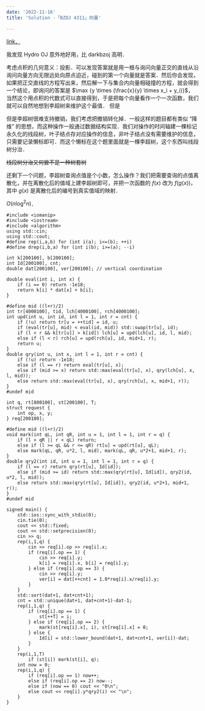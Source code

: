 ```yaml
---
date: '2022-11-16'
title: 'Solution -「BZOJ 4311」向量'

---
```


[link．](https://hydro.ac/d/bzoj/p/4311)

我发现 Hydro OJ 意外地好用，比 darkbzoj 高明．

考虑点积的几何意义：投影．可以发现答案就是用一根与询问向量正交的直线从沿询问向量方向无限远处向原点迫近，碰到的第一个向量就是答案．然后你会发现，如果把正交直线的方程写出来，然后解一下与集合内向量相碰撞的方程，就会得到一个结论，即询问的答案是 $\max {y \times (\frac{x}{y} \times x_i + y_i)}$，当然这个用点积的代数式可以直接得到，于是把每个向量看作一个一次函数，我们就可以自然地想到李超树来维护这个最值．
但是

但是李超树很难支持撤销，我们考虑把撤销转化掉．一般这样的题目都有类似 “降维” 的思想，而这种操作一般通过数据结构实现．我们对操作的时间轴建一棵标记永久化的线段树，叶子结点存对应操作的信息，非叶子结点没有需要维护的信息，只需要记录懒标即可．而这个懒标在这个题里面就是一棵李超树，这个东西叫线段树分治．

~~线段树分治又何尝不是一种树套树~~

还剩下一个问题，李超树查询点值是个小数，怎么操作？我们把需要查询的点值离散化，并在离散化后的值域上建李超树即可，并把一次函数的 $f(x)$ 改为 $f(g(x))$，其中 $g(x)$ 是离散化后的编号到真实值域的映射．

$O(n \log^2 n)$．

```cpp[class="line-numbers"]
#include <iomanip>
#include <iostream>
#include <algorithm>
using std::cin;
using std::cout;
#define rep(i,a,b) for (int i(a); i<=(b); ++i)
#define drep(i,b,a) for (int i(b); i>=(a); --i)

int k[200100], b[200100];
int Id[200100], cnt;
double dat[200100], ver[200100]; // vertical coordination

double eval(int i, int x) {
    if (i == 0) return -1e18;
    return k[i] * dat[x] + b[i];
}

#define mid ((l+r)/2)
int tr[4000100], tid, lch[4000100], rch[4000100];
int upd(int u, int id, int l = 1, int r = cnt) {
    if (!u) return tr[u = ++tid] = id, u;
    if (eval(tr[u], mid) < eval(id, mid)) std::swap(tr[u], id);
    if (l < r && k[tr[u]] > k[id]) lch[u] = upd(lch[u], id, l, mid);
    else if (l < r) rch[u] = upd(rch[u], id, mid+1, r);
    return u;
}
double qry(int u, int x, int l = 1, int r = cnt) {
    if (!u) return -1e18;
    else if (l == r) return eval(tr[u], x);
    else if (mid >= x) return std::max(eval(tr[u], x), qry(lch[u], x, l, mid));
    else return std::max(eval(tr[u], x), qry(rch[u], x, mid+1, r));
}
#undef mid

int q, rt[800100], st[200100], T;
struct request {
    int op, x, y;
} req[200100];

#define mid ((l+r)/2)
void mark(int qL, int qR, int u = 1, int l = 1, int r = q) {
    if (l > qR || r < qL) return;
    else if (l >= qL && r <= qR) rt[u] = upd(rt[u], qL);
    else mark(qL, qR, u*2, l, mid), mark(qL, qR, u*2+1, mid+1, r);
}
double qry2(int id, int u = 1, int l = 1, int r = q) {
    if (l == r) return qry(rt[u], Id[id]);
    else if (mid >= id) return std::max(qry(rt[u], Id[id]), qry2(id, u*2, l, mid));
    else return std::max(qry(rt[u], Id[id]), qry2(id, u*2+1, mid+1, r));
}
#undef mid

signed main() {
    std::ios::sync_with_stdio(0);
    cin.tie(0);
    cout << std::fixed;
    cout << std::setprecision(0);
    cin >> q;
    rep(i,1,q) {
        cin >> req[i].op >> req[i].x;
        if (req[i].op == 1) {
            cin >> req[i].y;
            k[i] = req[i].x, b[i] = req[i].y;
        } else if (req[i].op == 3) {
            cin >> req[i].y;
            ver[i] = dat[++cnt] = 1.0*req[i].x/req[i].y;
        }
    }
    std::sort(dat+1, dat+cnt+1);
    cnt = std::unique(dat+1, dat+cnt+1)-dat-1;
    rep(i,1,q) {
        if (req[i].op == 1) {
            st[++T] = i;
        } else if (req[i].op == 2) {
            mark(st[req[i].x], i), st[req[i].x] = 0;
        } else {
            Id[i] = std::lower_bound(dat+1, dat+cnt+1, ver[i])-dat;
        }
    }
    rep(i,1,T)
        if (st[i]) mark(st[i], q);
    int now = 0;
    rep(i,1,q) {
        if (req[i].op == 1) now++;
        else if (req[i].op == 2) now--;
        else if (now == 0) cout << "0\n";
        else cout << req[i].y*qry2(i) << "\n";
    }
}
```